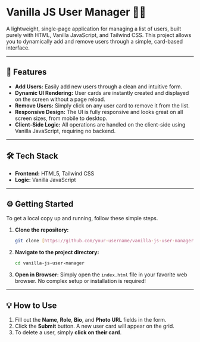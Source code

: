 # Vanilla JS User Manager 🧑‍💻

A lightweight, single-page application for managing a list of users, built purely with HTML, Vanilla JavaScript, and Tailwind CSS. This project allows you to dynamically add and remove users through a simple, card-based interface.

---

## 🚀 Features

-   **Add Users:** Easily add new users through a clean and intuitive form.
-   **Dynamic UI Rendering:** User cards are instantly created and displayed on the screen without a page reload.
-   **Remove Users:** Simply click on any user card to remove it from the list.
-   **Responsive Design:** The UI is fully responsive and looks great on all screen sizes, from mobile to desktop.
-   **Client-Side Logic:** All operations are handled on the client-side using Vanilla JavaScript, requiring no backend.

---

## 🛠️ Tech Stack

-   **Frontend:** HTML5, Tailwind CSS
-   **Logic:** Vanilla JavaScript

---

## ⚙️ Getting Started

To get a local copy up and running, follow these simple steps.

1.  **Clone the repository:**
    ```bash
    git clone [https://github.com/your-username/vanilla-js-user-manager.git](https://github.com/your-username/vanilla-js-user-manager.git)
    ```

2.  **Navigate to the project directory:**
    ```bash
    cd vanilla-js-user-manager
    ```

3.  **Open in Browser:**
    Simply open the `index.html` file in your favorite web browser. No complex setup or installation is required!

---

## 💡 How to Use

1.  Fill out the **Name**, **Role**, **Bio**, and **Photo URL** fields in the form.
2.  Click the **Submit** button. A new user card will appear on the grid.
3.  To delete a user, simply **click on their card**.